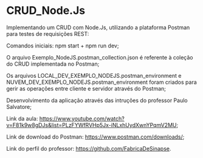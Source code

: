 # CRUD_Node.Js
Implementando um CRUD com Node.Js, utilizando a plataforma Postman para testes de requisições REST:

Comandos iniciais: npm start + npm run dev;

O arquivo Exemplo_NodeJS.postman_collection.json é referente à coleção do CRUD implementada no Postman;

Os arquivos LOCAL_DEV_EXEMPLO_NODEJS.postman_environment e NUVEM_DEV_EXEMPLO_NODEJS.postman_environment foram criados para gerir as operações entre cliente e servidor através do Postman;

Desenvolvimento da aplicação através das intruções do professor Paulo Salvatore;

Link da aula: https://www.youtube.com/watch?v=F81k9w8gDJs&list=PLzFYWfRVHp5Jx-iNLxhUydXwnYPqmV2MU;

Link de download do Postman: https://www.postman.com/downloads/;

Link do perfil do professor: https://github.com/FabricaDeSinapse.

